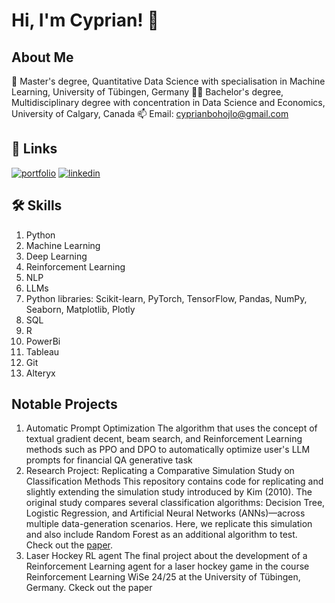 
# Hi, I'm Cyprian! 👋


## About Me
🧠 Master's degree, Quantitative Data Science with specialisation in Machine Learning, University of Tübingen, Germany
👩‍💻 Bachelor's degree, Multidisciplinary degree with concentration in Data Science and Economics, University of Calgary, Canada
📫 Email: cyprianbohojlo@gmail.com

## 🔗 Links
[![portfolio](https://img.shields.io/badge/my_portfolio-000?style=for-the-badge&logo=ko-fi&logoColor=white)](https://github.com/CyprianBohojlo?tab=repositories)
[![linkedin](https://img.shields.io/badge/linkedin-0A66C2?style=for-the-badge&logo=linkedin&logoColor=white)](https://www.linkedin.com/in/cyprian-bohojlo-208b0a23b/)


## 🛠 Skills
1. Python
2. Machine Learning
3. Deep Learning
4. Reinforcement Learning
5. NLP
6. LLMs
7. Python libraries: Scikit-learn, PyTorch, TensorFlow, Pandas, NumPy, Seaborn, Matplotlib, Plotly
8. SQL
9. R
10. PowerBi
11. Tableau
12. Git
13. Alteryx


## Notable Projects
1. Automatic Prompt Optimization
The algorithm that uses the concept of textual gradient decent, beam search, and Reinforcement Learning methods such as PPO and DPO to automatically optimize user's LLM prompts for financial QA generative task
2. Research Project: Replicating a Comparative Simulation Study on Classification Methods
This repository contains code for replicating and slightly extending the simulation study introduced by Kim (2010). The original study compares several classification algorithms: Decision Tree, Logistic Regression, and Artificial Neural Networks (ANNs)—across multiple data-generation scenarios. Here, we replicate this simulation and also include Random Forest as an additional algorithm to test. Check out the [paper](doc/main.pdf).
3. Laser Hockey RL agent
The final project about the development of a Reinforcement Learning agent for a laser hockey game in the course Reinforcement Learning WiSe 24/25 at the University of Tübingen, Germany. Ckeck out the paper



